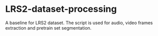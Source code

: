 # LRS2-dataset-processing
A baseline for LRS2 dataset. 
The script is used for audio, video frames extraction and pretrain set segmentation.
